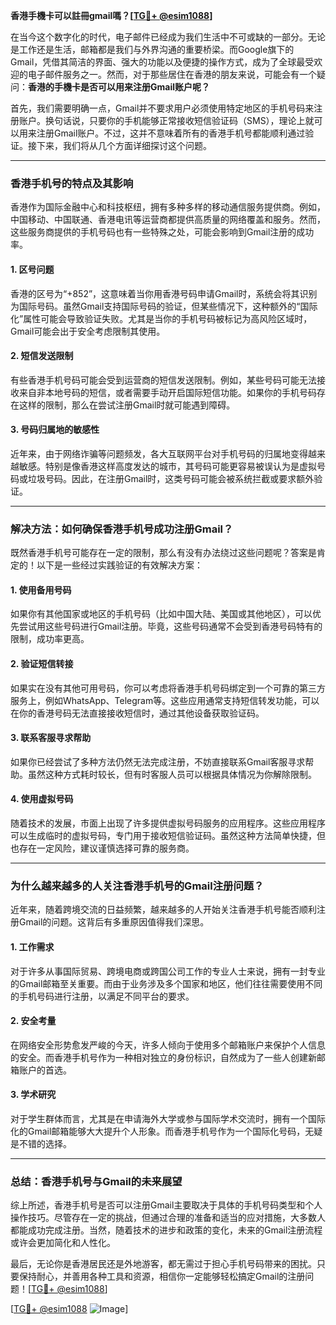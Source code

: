 **香港手機卡可以註冊gmail嗎？[[TG💪+ @esim1088](https://t.me/s/esim1088)]**

在当今这个数字化的时代，电子邮件已经成为我们生活中不可或缺的一部分。无论是工作还是生活，邮箱都是我们与外界沟通的重要桥梁。而Google旗下的Gmail，凭借其简洁的界面、强大的功能以及便捷的操作方式，成为了全球最受欢迎的电子邮件服务之一。然而，对于那些居住在香港的朋友来说，可能会有一个疑问：**香港的手機卡是否可以用来注册Gmail账户呢？**

首先，我们需要明确一点，Gmail并不要求用户必须使用特定地区的手机号码来注册账户。换句话说，只要你的手机能够正常接收短信验证码（SMS），理论上就可以用来注册Gmail账户。不过，这并不意味着所有的香港手机号都能顺利通过验证。接下来，我们将从几个方面详细探讨这个问题。

---

### **香港手机号的特点及其影响**

香港作为国际金融中心和科技枢纽，拥有多种多样的移动通信服务提供商。例如，中国移动、中国联通、香港电讯等运营商都提供高质量的网络覆盖和服务。然而，这些服务商提供的手机号码也有一些特殊之处，可能会影响到Gmail注册的成功率。

#### **1. 区号问题**
香港的区号为“+852”，这意味着当你用香港号码申请Gmail时，系统会将其识别为国际号码。虽然Gmail支持国际号码的验证，但某些情况下，这种额外的“国际化”属性可能会导致验证失败。尤其是当你的手机号码被标记为高风险区域时，Gmail可能会出于安全考虑限制其使用。

#### **2. 短信发送限制**
有些香港手机号码可能会受到运营商的短信发送限制。例如，某些号码可能无法接收来自非本地号码的短信，或者需要手动开启国际短信功能。如果你的手机号码存在这样的限制，那么在尝试注册Gmail时就可能遇到障碍。

#### **3. 号码归属地的敏感性**
近年来，由于网络诈骗等问题频发，各大互联网平台对手机号码的归属地变得越来越敏感。特别是像香港这样高度发达的城市，其号码可能更容易被误认为是虚拟号码或垃圾号码。因此，在注册Gmail时，这类号码可能会被系统拦截或要求额外验证。

---

### **解决方法：如何确保香港手机号成功注册Gmail？**

既然香港手机号可能存在一定的限制，那么有没有办法绕过这些问题呢？答案是肯定的！以下是一些经过实践验证的有效解决方案：

#### **1. 使用备用号码**
如果你有其他国家或地区的手机号码（比如中国大陆、美国或其他地区），可以优先尝试用这些号码进行Gmail注册。毕竟，这些号码通常不会受到香港号码特有的限制，成功率更高。

#### **2. 验证短信转接**
如果实在没有其他可用号码，你可以考虑将香港手机号码绑定到一个可靠的第三方服务上，例如WhatsApp、Telegram等。这些应用通常支持短信转发功能，可以在你的香港号码无法直接接收短信时，通过其他设备获取验证码。

#### **3. 联系客服寻求帮助**
如果你已经尝试了多种方法仍然无法完成注册，不妨直接联系Gmail客服寻求帮助。虽然这种方式耗时较长，但有时客服人员可以根据具体情况为你解除限制。

#### **4. 使用虚拟号码**
随着技术的发展，市面上出现了许多提供虚拟号码服务的应用程序。这些应用程序可以生成临时的虚拟号码，专门用于接收短信验证码。虽然这种方法简单快捷，但也存在一定风险，建议谨慎选择可靠的服务商。

---

### **为什么越来越多的人关注香港手机号的Gmail注册问题？**

近年来，随着跨境交流的日益频繁，越来越多的人开始关注香港手机号能否顺利注册Gmail的问题。这背后有多重原因值得我们深思。

#### **1. 工作需求**
对于许多从事国际贸易、跨境电商或跨国公司工作的专业人士来说，拥有一封专业的Gmail邮箱至关重要。而由于业务涉及多个国家和地区，他们往往需要使用不同的手机号码进行注册，以满足不同平台的要求。

#### **2. 安全考量**
在网络安全形势愈发严峻的今天，许多人倾向于使用多个邮箱账户来保护个人信息的安全。而香港手机号作为一种相对独立的身份标识，自然成为了一些人创建新邮箱账户的首选。

#### **3. 学术研究**
对于学生群体而言，尤其是在申请海外大学或参与国际学术交流时，拥有一个国际化的Gmail邮箱能够大大提升个人形象。而香港手机号作为一个国际化号码，无疑是不错的选择。

---

### **总结：香港手机号与Gmail的未来展望**

综上所述，香港手机号是否可以注册Gmail主要取决于具体的手机号码类型和个人操作技巧。尽管存在一定的挑战，但通过合理的准备和适当的应对措施，大多数人都能成功完成注册。当然，随着技术的进步和政策的变化，未来的Gmail注册流程或许会更加简化和人性化。

最后，无论你是香港居民还是外地游客，都无需过于担心手机号码带来的困扰。只要保持耐心，并善用各种工具和资源，相信你一定能够轻松搞定Gmail的注册问题！[[TG💪+ @esim1088](https://t.me/s/esim1088)]

[[TG💪+ @esim1088](https://t.me/s/esim1088) ![Image](https://i.postimg.cc/4NQfJmqS/Snipaste-2025-05-13-00-14-12.png)]